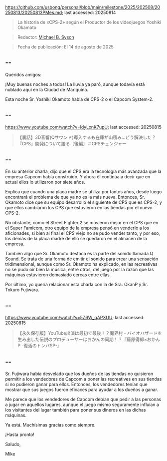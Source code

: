 https://github.com/usbong/personal/blob/main/milestone/2025/202508/20250813/20250813PMes.md; last accessed: 20250814

> La historia de «CPS-2» según el Productor de los videojuegos Yoshiki Okamoto

> Redactor: [Michael B. Syson](https://www.linkedin.com/in/michaelsyson/)

> Fecha de publicación: El 14 de agosto de 2025

## --

Queridos amigos:

¡Muy buenas noches a todos! La lluvia ya paró, aunque todavía está nublado aquí en la Ciudad de Mariquína.

Esta noche Sr. Yoshiki Okamoto habla de CPS-2 o el Capcom System-2. 

## --

https://www.youtube.com/watch?v=ldyLxnK7upU; last accessed: 20250815

> 【裏話】3D音響(Qサウンド)導入するも在庫が山積み…どう解決した？『CPS』開発について語る〔後編〕＃CPSチェンジャー

## --

En su anterior charla, dijo que el CPS era la tecnología más avanzada que la empresa Capcom había construido. Y ahora él continúa a decir que en actual ellos lo utilizaron por siete años. 

Explica que cuando una placa madre se utiliza por tantos años, desde luego encontrará el problema de que ya no es la más nueva. Entonces, Sr. Okamoto dice que su equipo desarrolló el siguiente de CPS que es CPS-2, y que ellos cambiaron los CPS que estuvieron en las tiendas por el nuevo CPS-2.

No obstante, como el Street Fighter 2 se movieron mejor en el CPS que en el Super Famicom, otro equipo de la empresa pensó en venderlo a los aficionades, si bien al final el CPS viejo no se pudo vender tanto, y por eso, los demás de la placa madre de ello se quedaron en el almacén de la empresa.

También algo que Sr. Okamoto destaca es la parte del sonido llamada Q Sound. Se trata de una forma de emitir el sonido para crear una sensación tridimensional, aunque como Sr. Okamoto ha explicado, en las recreativas no se pudo oír bien la música, entre otros, del juego por la razón que las máquinas estuvieron demasiado cercas entre ellas.

Por último, yo quería relacionar esta charla con la de Sra. OkanP y Sr. Tokuro Fujiwara. 

## --

https://www.youtube.com/watch?v=5Z6W_qAPXUU; last accessed: 20250815

> 【永久保存版】YouTube出演は最初で最後！？魔界村・バイオハザードを生み出した伝説のプロデューサーはおかんの同期！？『藤原得郎×おかんP -復活のトンバSP-』 

## --

Sr. Fujiwara había desvelado que los dueños de las tiendas no quisieron permitir a los vendedores de Capcom a poner las recreatives en sus tiendas si no pudieron ganar para ellos. Entonces, los vendedores tenían que mostrar que sus juegos fueron eficaces para ayudar a los dueños a ganar. 

Me parece que los vendedores de Capcom debían que pedir a las personas a jugar en aquellos lugares, aunque el juego mismo seguramente influían a los visitantes del lugar también para poner sus dineros en las dichas máquinas.

Ya está. Muchísimas gracias como siempre.

¡Hasta pronto!

Saludo,

Mike